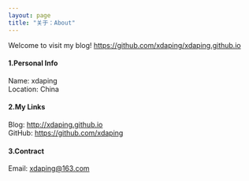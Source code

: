 ```yaml
---
layout: page
title: "关于：About"
---
```

Welcome to visit my blog!
https://github.com/xdaping/xdaping.github.io

#### 1.Personal Info
Name: xdaping   
Location: China   

#### 2.My Links
Blog: <http://xdaping.github.io>  
GitHub: <https://github.com/xdaping>   

#### 3.Contract
Email: xdaping@163.com
